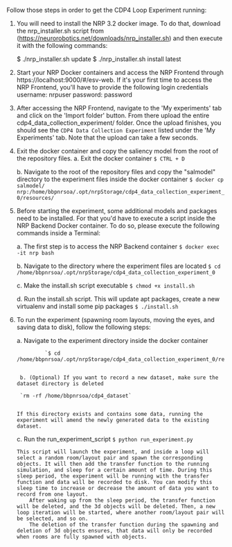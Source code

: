 Follow those steps in order to get the CDP4 Loop Experiment running:

1. You will need to install the NRP 3.2 docker image. To do that, download the nrp_installer.sh script from (https://neurorobotics.net/downloads/nrp_installer.sh) and then execute it with the following commands:

	$ ./nrp_installer.sh update
	$ ./nrp_installer.sh install latest

2. Start your NRP Docker containers and access the NRP Frontend through https://localhost:9000/#/esv-web. If it's your first time to access the NRP Frontend, you'll have to provide the following login credentials
        username: nrpuser
        password: password

3. After accessing the NRP Frontend, navigate to the 'My experiments' tab and click on the 'Import folder' button. From there upload the entire cdp4_data_collection_experiment/ folder. Once the upload finishes, you should see the `CDP4 Data Collection Experiment` listed under the 'My Experiments' tab. Note that the upload can take a few seconds.

4. Exit the docker container and copy the saliency model from the root of the repository files.
	a. Exit the docker container
		`$ CTRL + D`

	b. Navigate to the root of the repository files and copy the "salmodel" directory to the experiment files inside the docker container
		`$ docker cp salmodel/ nrp:/home/bbpnrsoa/.opt/nrpStorage/cdp4_data_collection_experiment_0/resources/` 

5. Before starting the experiment, some additional models and packages need to be installed. For that you'd have to execute a script inside the NRP Backend Docker container. To do so, please execute the following commands inside a Terminal:

	a. The first step is to access the NRP Backend container
		`$ docker exec -it nrp bash`

	b. Navigate to the directory where the experiment files are located
		`$ cd /home/bbpnrsoa/.opt/nrpStorage/cdp4_data_collection_experiment_0`

	c. Make the install.sh script executable
		`$ chmod +x install.sh`

	d. Run the install.sh script. This will update apt packages, create a new virtualenv and install some pip packages
		`$ ./install.sh`

6. To run the experiment (spawning room layouts, moving the eyes, and saving data to disk), follow the following steps:

	a. Navigate to the experiment directory inside the docker container

                `$ cd /home/bbpnrsoa/.opt/nrpStorage/cdp4_data_collection_experiment_0/resources/`


        b. (Optional) If you want to record a new dataset, make sure the dataset directory is deleted

		`rm -rf /home/bbpnrsoa/cdp4_dataset`


	   If this directory exists and contains some data, running the experiment will amend the newly generated data to the existing dataset.

	c. Run the run_experiment_script `$ python run_experiment.py`


	   This script will launch the experiment, and inside a loop will select a random room/layout pair and spawn the corresponding objects. It will then add the transfer function to the running simulation, and sleep for a certain amount of time. During this sleep period, the experiment will be running with the transfer function and data will be recorded to disk. You can modify this sleep time to increase or decrease the amount of data you want to record from one layout.
           After waking up from the sleep period, the transfer function will be deleted, and the 3d objects will be deleted. Then, a new loop iteration will be started, where another room/layout pair will be selected, and so on.
           The deletion of the transfer function during the spawning and deletion of 3d objects ensures, that data will only be recorded when rooms are fully spawned with objects.
